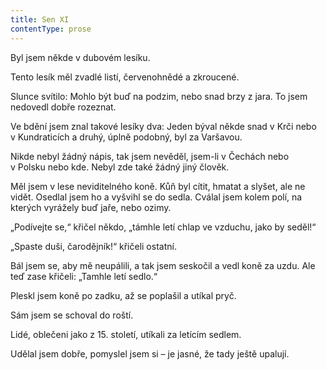 ```yaml
---
title: Sen XI
contentType: prose
---
```


Byl jsem někde v dubovém lesíku.

Tento lesík měl zvadlé listí, červenohnědé a zkroucené.

Slunce svítilo: Mohlo být buď na podzim, nebo snad brzy z jara. To jsem nedovedl dobře rozeznat.

Ve bdění jsem znal takové lesíky dva: Jeden býval někde snad v Krči nebo v Kundraticích a druhý, úplně podobný, byl za Varšavou.

Nikde nebyl žádný nápis, tak jsem nevěděl, jsem-li v Čechách nebo v Polsku nebo kde. Nebyl zde také žádný jiný člověk.

Měl jsem v lese neviditelného koně. Kůň byl cítit, hmatat a slyšet, ale ne vidět. Osedlal jsem ho a vyšvihl se do sedla. Cválal jsem kolem polí, na kterých vyrážely buď jaře, nebo ozimy.

„Podívejte se,“ křičel někdo, „támhle letí chlap ve vzduchu, jako by seděl!“

„Spaste duši, čarodějník!“ křičeli ostatní.

Bál jsem se, aby mě neupálili, a tak jsem seskočil a vedl koně za uzdu. Ale teď zase křičeli: „Tamhle letí sedlo.“

Pleskl jsem koně po zadku, až se poplašil a utíkal pryč.

Sám jsem se schoval do roští.

Lidé, oblečeni jako z 15. století, utíkali za letícím sedlem.

Udělal jsem dobře, pomyslel jsem si – je jasné, že tady ještě upalují.
